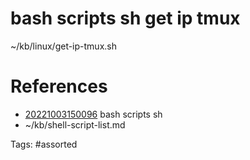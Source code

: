 # bash scripts sh get ip tmux
~/kb/linux/get-ip-tmux.sh

# References
- [20221003150096](/zet/20221003150096/) bash scripts sh
- ~/kb/shell-script-list.md

Tags:
    #assorted

